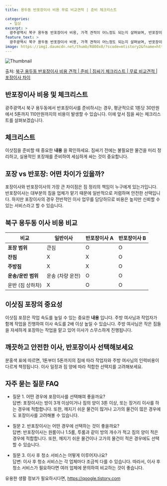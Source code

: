 ```yaml
---
title: 용두동 반포장이사 비용 무료 비교견적 | 준비 체크리스트

categories:
  - 일상
excerpt: >
  광주광역시 북구 용두동 반포장이사 비용, 가격 견적이 어느정도 되는지 살펴보며, 반포장이사를 준비함에 있어 짐싸기 준비 체크리스트가 무엇인지 보겠습니다. 마지막으로 포장이사와 차이점을 통해 무료 비교견적으로 어떤 것이 더 합리적인 선택인지 공유 드립니다.북구 용두동 포장이사 견적 샘플 보기 👈 클릭북구 용두동 포장이사 가격 살펴보기 👈 클릭북구 용두동 반포장이사 평균 이사 비용평수북구 용두동 평균 이사 비용원룸 이사9평 이하 (1톤)30만원~투룸/쓰리룸 이사16평 ~ 20평 (2.5톤)80만원~쓰리룸 이사21평 (5톤) ~110만원~우리집 무료 이사견적 받기 👈 클릭포장 vs 반포장: 어떤 점이 다를까?포장이사와 반포장이사의 가장 큰 차이점은 짐 정리의 책임이 누구에게 있는가에 있습니다.포장이사는 ..
feature_text: >
  광주광역시 북구 용두동 반포장이사 비용, 가격 견적이 어느정도 되는지 살펴보며, 반포장이사를 준비함에 있어 짐싸기 준비 체크리스트가 무엇인지 보겠습니다. 마지막으로 포장이사와 차이점을 통해 무료 비교견적으로 어떤 것이 더 합리적인 선택인지 공유 드립니다.북구 용두동 포장이사 견적 샘플 보기 👈 클릭북구 용두동 포장이사 가격 살펴보기 👈 클릭북구 용두동 반포장이사 평균 이사 비용평수북구 용두동 평균 이사 비용원룸 이사9평 이하 (1톤)30만원~투룸/쓰리룸 이사16평 ~ 20평 (2.5톤)80만원~쓰리룸 이사21평 (5톤) ~110만원~우리집 무료 이사견적 받기 👈 클릭포장 vs 반포장: 어떤 점이 다를까?포장이사와 반포장이사의 가장 큰 차이점은 짐 정리의 책임이 누구에게 있는가에 있습니다.포장이사는 ..
image: https://img1.daumcdn.net/thumb/R800x0/?scode=mtistory2&fname=https%3A%2F%2Fblog.kakaocdn.net%2Fdn%2FQv9Jw%2FbtsHcQuAPNa%2FPoJSHKo9FCB3nmKofCPfJk%2Fimg.webp
---
```


![Thumbnail](https://img1.daumcdn.net/thumb/R800x0/?scode=mtistory2&fname=https%3A%2F%2Fblog.kakaocdn.net%2Fdn%2FQv9Jw%2FbtsHcQuAPNa%2FPoJSHKo9FCB3nmKofCPfJk%2Fimg.webp)

<p>출처: <a href="https://qoogle.tistory.com/9554" rel="dofollow">북구 용두동 반포장이사 비용 견적 | 준비 | 짐싸기 체크리스트 | 무료 비교견적 | 포장이사 차이</a> </p>

## 반포장이사 비용 및 체크리스트

광주광역시 북구 용두동에서 반포장이사를 준비하시는 경우, 평균적으로 1톤당 30만원에서 5톤까지 110만원까지의 비용이 발생할 수 있습니다.
이에 앞서 짐을 싸는 체크리스트를 살펴보겠습니다.

## 체크리스트

이삿짐을 준비할 때 중요한 **내용** 을 확인하세요. 짐싸기 전에는 불필요한 물건을 미리 정리하고, 실용적인 포장재를 준비하여 세심하게
싸는 것이 중요합니다.

## 포장 vs 반포장: 어떤 차이가 있을까?

포장이사와 반포장이사의 가장 큰 차이점은 짐 정리의 책임이 누구에게 있는가입니다. 반포장이사는 대부분의 짐을 업체가 맡기 때문에 일반적으로
저렴하며 안전한 선택입니다. 하지만 포장이사의 경우 전반적인 이사 업무를 담당하므로 비용은 높지만 신뢰할 수 있는 서비스라고 할 수
있습니다.

## 북구 용두동 이사 비용 비교

**비교** | **일반이사** | **반포장이사 A** | **반포장이사 B**  
---|---|---|---  
**포장 범위** | 큰짐 | O | O  
**잔짐** | X | X | O  
**주방짐** | X | X | O  
**운송/운반 범위** | 운송 (차량 운전) | O | O  
운반 (짐 상하차) | X | O | O  
  
## 이삿짐 포장의 중요성

이삿짐 포장은 작업 속도를 높일 수 있는 중요한 **내용** 입니다. 주방 여사님과 작업자가 함께 작업을 진행하여 이사 속도를 2배 이상
높일 수 있습니다. 주방 여사님은 작은 짐들을 자세하게 포장하는 작업을 맡고 있어 이사가 스무스하게 진행됩니다.

## 깨끗하고 안전한 이사, 반포장이사 선택해보세요

분홍색 표에 따르면, 1톤부터 5톤까지의 짐에 따라 작업자와 주방 여사님의 인력비용이 다르게 책정됩니다. 이사 일정과 짐 양에 따라 적합한
선택지를 고려해보세요.

## 자주 묻는 질문 FAQ

  * 질문 1. 어떤 경우에 포장이사를 선택해여 좋을까요?  
답변: 포장이사는 방이 3개 이상이거나 짐의 양이 3톤 이상, 또는 장거리 이사를 하는 경우에 적합합니다. 또한, 깨지기 쉬운 물건이 많거나
고가의 물건이 많은 경우에도 포장이사를 고려해볼 수 있습니다.

  * 질문 2. 반포장이사는 어떤 경우에 선택하는 것이 좋을까요?  
답변: 반포장이사는 원룸이나 1.5룸, 투룸과 같이 방의 개수가 적고 짐의 양이 적은 경우에 적합합니다. 또한, 깨지기 쉬운 물건이나 고가의
물건이 적은 경우에도 선택할 수 있습니다.

  * 질문 3. 이사 후 청소 서비스는 어떻게 이루어지나요?  
답변: 이사 후 청소 서비스는 각 업체마다 조금씩 다를 수 있습니다. 따라서, 이사 후 청소 서비스가 필요하다면 여러 업체에 문의하여
비교하는 것이 좋습니다.



 

유용한 생활 정보가 필요하시다면, <a href="https://qoogle.tistory.com" rel="dofollow">https://qoogle.tistory.com</a>


